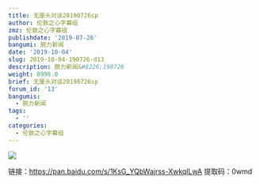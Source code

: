 ```yaml
---
title: 无厘头对谈20190726sp
author: 伦敦之心字幕组
zmz: 伦敦之心字幕组
publishdate: '2019-07-26'
bangumi: 脱力新闻
date: '2019-10-04'
slug: 2019-10-04-190726-d13
description: 脱力新闻&#8226;190726
weight: 8996.0
brief: 无厘头对谈20190726sp
forum_id: '13'
bangumis:
  - 脱力新闻
tags:
  - ''
categories:
  - 伦敦之心字幕组
---
```


![](https://raw.githubusercontent.com/tcgriffith/owaraisite/master/static/img/tlxw.jpg)


<p>链接：<a href="https://pan.baidu.com/s/1KsG_YQbWajrss-XwkqlLwA" target="_blank" rel="nofollow noreferrer">https://pan.baidu.com/s/1KsG_YQbWajrss-XwkqlLwA</a> 提取码：0wmd</p>				


